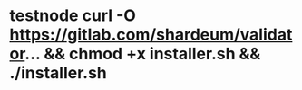 # testnode curl -O https://gitlab.com/shardeum/validator... && chmod +x installer.sh && ./installer.sh
